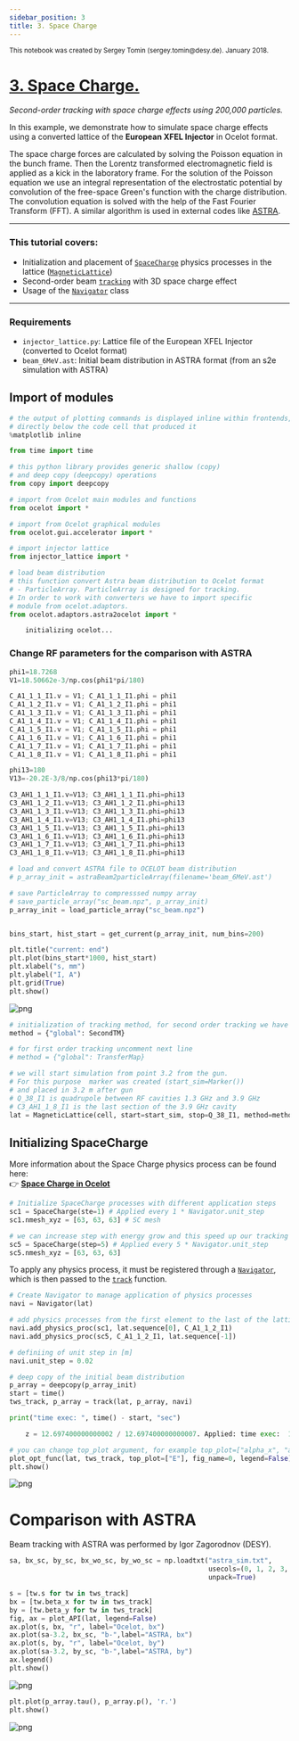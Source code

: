 ```yaml
---
sidebar_position: 3
title: 3. Space Charge
---
```

<small>
This notebook was created by Sergey Tomin (sergey.tomin@desy.de). January 2018.
</small>

# [3. Space Charge.](https://github.com/ocelot-collab/ocelot/blob/dev/demos/ipython_tutorials/3_space_charge.ipynb)

*Second-order tracking with space charge effects using 200,000 particles.*

In this example, we demonstrate how to simulate space charge effects using a converted lattice of the **European XFEL Injector** in Ocelot format.

The space charge forces are calculated by solving the Poisson equation in the bunch frame. 
Then the Lorentz transformed electromagnetic field is applied as a kick in the laboratory frame.
For the solution of the Poisson equation we use an integral representation of the electrostatic potential by convolution of the free-space Green's function with the charge distribution. The convolution equation is solved with the help of the Fast Fourier Transform (FFT). 
A similar algorithm is used in external codes like [ASTRA](http://www.desy.de/~mpyflo/).

---

### This tutorial covers:

- Initialization and placement of [`SpaceCharge`](https://www.ocelot-collab.com/docs/docu/physics-processes/sc/) physics processes in the lattice ([`MagneticLattice`](https://www.ocelot-collab.com/docs/docu/OCELOT%20fundamentals/magnet-lattice/))
- Second-order beam [`tracking`](https://www.ocelot-collab.com/docs/tutorial/tutorial-beam-dynamics/tracking/) with 3D space charge effect
- Usage of the [`Navigator`](https://www.ocelot-collab.com/docs/docu/OCELOT%20fundamentals/navigator/) class

---

### Requirements

- `injector_lattice.py`: Lattice file of the European XFEL Injector (converted to Ocelot format)
- `beam_6MeV.ast`: Initial beam distribution in ASTRA format (from an s2e simulation with ASTRA)
## Import of modules


```python
# the output of plotting commands is displayed inline within frontends, 
# directly below the code cell that produced it
%matplotlib inline

from time import time 

# this python library provides generic shallow (copy) 
# and deep copy (deepcopy) operations 
from copy import deepcopy

# import from Ocelot main modules and functions
from ocelot import *

# import from Ocelot graphical modules
from ocelot.gui.accelerator import *

# import injector lattice
from injector_lattice import *

# load beam distribution
# this function convert Astra beam distribution to Ocelot format 
# - ParticleArray. ParticleArray is designed for tracking.
# In order to work with converters we have to import specific 
# module from ocelot.adaptors.
from ocelot.adaptors.astra2ocelot import *
```
```python
    initializing ocelot...
```

### Change RF parameters for the comparison with ASTRA


```python
phi1=18.7268
V1=18.50662e-3/np.cos(phi1*pi/180)

C_A1_1_1_I1.v = V1; C_A1_1_1_I1.phi = phi1
C_A1_1_2_I1.v = V1; C_A1_1_2_I1.phi = phi1
C_A1_1_3_I1.v = V1; C_A1_1_3_I1.phi = phi1
C_A1_1_4_I1.v = V1; C_A1_1_4_I1.phi = phi1
C_A1_1_5_I1.v = V1; C_A1_1_5_I1.phi = phi1
C_A1_1_6_I1.v = V1; C_A1_1_6_I1.phi = phi1
C_A1_1_7_I1.v = V1; C_A1_1_7_I1.phi = phi1
C_A1_1_8_I1.v = V1; C_A1_1_8_I1.phi = phi1

phi13=180
V13=-20.2E-3/8/np.cos(phi13*pi/180)

C3_AH1_1_1_I1.v=V13; C3_AH1_1_1_I1.phi=phi13
C3_AH1_1_2_I1.v=V13; C3_AH1_1_2_I1.phi=phi13
C3_AH1_1_3_I1.v=V13; C3_AH1_1_3_I1.phi=phi13
C3_AH1_1_4_I1.v=V13; C3_AH1_1_4_I1.phi=phi13
C3_AH1_1_5_I1.v=V13; C3_AH1_1_5_I1.phi=phi13
C3_AH1_1_6_I1.v=V13; C3_AH1_1_6_I1.phi=phi13
C3_AH1_1_7_I1.v=V13; C3_AH1_1_7_I1.phi=phi13
C3_AH1_1_8_I1.v=V13; C3_AH1_1_8_I1.phi=phi13
```


```python
# load and convert ASTRA file to OCELOT beam distribution
# p_array_init = astraBeam2particleArray(filename='beam_6MeV.ast')

# save ParticleArray to compresssed numpy array 
# save_particle_array("sc_beam.npz", p_array_init)
p_array_init = load_particle_array("sc_beam.npz")


bins_start, hist_start = get_current(p_array_init, num_bins=200)

plt.title("current: end")
plt.plot(bins_start*1000, hist_start)
plt.xlabel("s, mm")
plt.ylabel("I, A")
plt.grid(True)
plt.show()
```


    
![png](/img/3_space_charge_files/3_space_charge_6_0.png)
    



```python
# initialization of tracking method, for second order tracking we have to choose SecondTM 
method = {"global": SecondTM}

# for first order tracking uncomment next line
# method = {"global": TransferMap}

# we will start simulation from point 3.2 from the gun. 
# For this purpose  marker was created (start_sim=Marker()) 
# and placed in 3.2 m after gun 
# Q_38_I1 is quadrupole between RF cavities 1.3 GHz and 3.9 GHz
# C3_AH1_1_8_I1 is the last section of the 3.9 GHz cavity
lat = MagneticLattice(cell, start=start_sim, stop=Q_38_I1, method=method)
```

## Initializing SpaceCharge

More information about the Space Charge physics process can be found here:  
👉 [**Space Charge in Ocelot**](https://www.ocelot-collab.com/docs/docu/physics-processes/sc)


```python
# Initialize SpaceCharge processes with different application steps
sc1 = SpaceCharge(ste=1) # Applied every 1 * Navigator.unit_step 
sc1.nmesh_xyz = [63, 63, 63] # SC mesh

# we can increase step with energy grow and this speed up our tracking
sc5 = SpaceCharge(step=5) # Applied every 5 * Navigator.unit_step 
sc5.nmesh_xyz = [63, 63, 63] 
```
To apply any physics process, it must be registered through a [`Navigator`](https://www.ocelot-collab.com/docs/docu/OCELOT%20fundamentals/navigator), which is then passed to the [`track`](https://www.ocelot-collab.com/docs/docu/OCELOT%20fundamentals/tracking) function.

```python
# Create Navigator to manage application of physics processes
navi = Navigator(lat)

# add physics processes from the first element to the last of the lattice
navi.add_physics_proc(sc1, lat.sequence[0], C_A1_1_2_I1)
navi.add_physics_proc(sc5, C_A1_1_2_I1, lat.sequence[-1])

# definiing of unit step in [m]
navi.unit_step = 0.02

# deep copy of the initial beam distribution 
p_array = deepcopy(p_array_init)
start = time()
tws_track, p_array = track(lat, p_array, navi)

print("time exec: ", time() - start, "sec")
```
```python
    z = 12.697400000000002 / 12.697400000000007. Applied: time exec:  18.347124099731445 sec
```


```python
# you can change top_plot argument, for example top_plot=["alpha_x", "alpha_y"]
plot_opt_func(lat, tws_track, top_plot=["E"], fig_name=0, legend=False)
plt.show()
```


    
![png](/img/3_space_charge_files/3_space_charge_11_0.png)
    


# Comparison with ASTRA
Beam tracking with ASTRA was performed by Igor Zagorodnov (DESY). 


```python
sa, bx_sc, by_sc, bx_wo_sc, by_wo_sc = np.loadtxt("astra_sim.txt", 
                                                  usecols=(0, 1, 2, 3, 4), 
                                                  unpack=True)

s = [tw.s for tw in tws_track]
bx = [tw.beta_x for tw in tws_track]
by = [tw.beta_y for tw in tws_track]
fig, ax = plot_API(lat, legend=False)
ax.plot(s, bx, "r", label="Ocelot, bx")
ax.plot(sa-3.2, bx_sc, "b-",label="ASTRA, bx")
ax.plot(s, by, "r", label="Ocelot, by")
ax.plot(sa-3.2, by_sc, "b-",label="ASTRA, by")
ax.legend()
plt.show()
```


    
![png](/img/3_space_charge_files/3_space_charge_13_0.png)
    



```python
plt.plot(p_array.tau(), p_array.p(), 'r.')
plt.show()
```


    
![png](/img/3_space_charge_files/3_space_charge_14_0.png)
